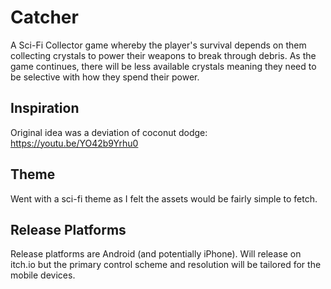# Catcher
A Sci-Fi Collector game whereby the player's survival depends on them collecting crystals to power their weapons to break through debris. As the game continues, there will be less available crystals meaning they need to be selective with how they spend their power.

## Inspiration
Original idea was a deviation of coconut dodge: https://youtu.be/YO42b9Yrhu0

## Theme
Went with a sci-fi theme as I felt the assets would be fairly simple to fetch.

## Release Platforms
Release platforms are Android (and potentially iPhone).
Will release on itch.io but the primary control scheme and resolution will be tailored for the mobile devices.